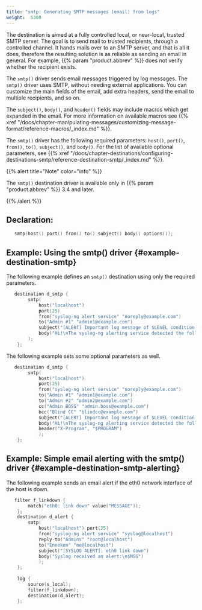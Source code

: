 ```yaml
---
title: "smtp: Generating SMTP messages (email) from logs"
weight:  5300
---
```

<!-- DISCLAIMER: This file is based on the syslog-ng Open Source Edition documentation https://github.com/balabit/syslog-ng-ose-guides/commit/2f4a52ee61d1ea9ad27cb4f3168b95408fddfdf2 and is used under the terms of The syslog-ng Open Source Edition Documentation License. The file has been modified by Axoflow. -->

The destination is aimed at a fully controlled local, or near-local, trusted SMTP server. The goal is to send mail to trusted recipients, through a controlled channel. It hands mails over to an SMTP server, and that is all it does, therefore the resulting solution is as reliable as sending an email in general. For example, {{% param "product.abbrev" %}} does not verify whether the recipient exists.

The `smtp()` driver sends email messages triggered by log messages. The `smtp()` driver uses SMTP, without needing external applications. You can customize the main fields of the email, add extra headers, send the email to multiple recipients, and so on.

The `subject()`, `body()`, and `header()` fields may include macros which get expanded in the email. For more information on available macros see {{% xref "/docs/chapter-manipulating-messages/customizing-message-format/reference-macros/_index.md" %}}.

The `smtp()` driver has the following required parameters: `host()`, `port()`, `from()`, `to()`, `subject()`, and `body()`. For the list of available optional parameters, see {{% xref "/docs/chapter-destinations/configuring-destinations-smtp/reference-destination-smtp/_index.md" %}}.

{{% alert title="Note" color="info" %}}

The `smtp()` destination driver is available only in {{% param "product.abbrev" %}} 3.4 and later.

{{% /alert %}}

## Declaration:

```c
   smtp(host() port() from() to() subject() body() options());
```


## Example: Using the smtp() driver {#example-destination-smtp}

The following example defines an `smtp()` destination using only the required parameters.

```c
   destination d_smtp {
        smtp(
            host("localhost")
            port(25)
            from("syslog-ng alert service" "noreply@example.com")
            to("Admin #1" "admin1@example.com")
            subject("[ALERT] Important log message of $LEVEL condition received from $HOST/$PROGRAM!")
            body("Hi!\nThe syslog-ng alerting service detected the following important log message:\n $MSG\n-- \nsyslog-ng\n")
        );
    };
```

The following example sets some optional parameters as well.

```c
   destination d_smtp {
        smtp(
            host("localhost")
            port(25)
            from("syslog-ng alert service" "noreply@example.com")
            to("Admin #1" "admin1@example.com")
            to("Admin #2" "admin2@example.com")
            cc("Admin BOSS" "admin.boss@example.com")
            bcc("Blind CC" "blindcc@example.com")
            subject("[ALERT] Important log message of $LEVEL condition received from $HOST/$PROGRAM!")
            body("Hi!\nThe syslog-ng alerting service detected the following important log message:\n $MSG\n-- \nsyslog-ng\n")
            header("X-Program", "$PROGRAM")
            );
    };
```



<span id="example-destination-smtp-alerting"></span>

## Example: Simple email alerting with the smtp() driver {#example-destination-smtp-alerting}

The following example sends an email alert if the eth0 network interface of the host is down.

```c
   filter f_linkdown {
        match("eth0: link down" value("MESSAGE"));
    };
    destination d_alert {
        smtp(
            host("localhost") port(25)
            from("syslog-ng alert service" "syslog@localhost")
            reply-to("Admins" "root@localhost")
            to("Ennekem" "me@localhost")
            subject("[SYSLOG ALERT]: eth0 link down")
            body("Syslog received an alert:\n$MSG")
            );
    };
    
    log {
        source(s_local);
        filter(f_linkdown);
        destination(d_alert);
    };
```

